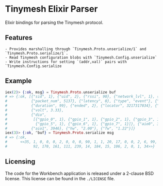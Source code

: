 # Tinymesh Elixir Parser

Elixir bindings for parsing the Tinymesh protocol.

## Features
	- Provides marshalling through `Tinymesh.Proto.unserialize/1` and `Tinymesh.Proto.serialize/1`.
	- Read Tinymesh configuration blobs with `Tinymesh.Config.unserialize`
	- Write instructions for setting `(addr,val)` pairs with `Tinymesh.Config.serialize

## Example

```elixir
iex(2)> {:ok, msg} = Tinymesh.Proto.unserialize buf
# => {:ok, [{"sid", 1}, {"uid", 2}, {"rssi", 90}, {"network_lvl", 1}, {"hops", 1},
#           {"packet_num", 5137}, {"latency", 0}, {"type", "event"}, {"detail", "tamper"},
#           {"duration", 99}, {"ended", 2}, {"locator", 3217317034}, {"temp", 33},
#           {"volt", 3.33},
#           {"dio",
#            [{"gpio_0", 1}, {"gpio_1", 1}, {"gpio_2", 1}, {"gpio_3", 1}, {"gpio_4", 0},
#             {"gpio_5", 1}, {"gpio_6", 1}, {"gpio_7", 1}]}, {"aio0", 3768},
#           {"aio1", 3946}, {"hw", "2.00"}, {"fw", "1.22"}]}
iex(3)> {:ok, ^buf} = Tinymesh.Proto.serialize msg
# => {:ok,
#      <<35, 1, 0, 0, 0, 2, 0, 0, 0, 90, 1, 1, 20, 17, 0, 0, 2, 6, 99, 2, 191, 196,
#		     92, 170, 161, 111, 239, 14, 184, 15, 106, 2, 0, 1, 34>>}
```


## Licensing

The code for the Workbench application is released under a 2-clause
BSD license. This license can be found in the `./LICENSE` file.
